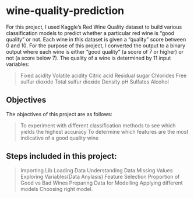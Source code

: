 # wine-quality-prediction
For this project, I used Kaggle’s Red Wine Quality dataset to build various classification models to predict whether a particular red wine is “good quality” or not. Each wine in this dataset is given a “quality” score between 0 and 10. For the purpose of this project, I converted the output to a binary output where each wine is either “good quality” (a score of 7 or higher) or not (a score below 7). The quality of a wine is determined by 11 input variables:

>Fixed acidity
>Volatile acidity
>Citric acid
>Residual sugar
>Chlorides
>Free sulfur dioxide
>Total sulfur dioxide
>Density
>pH
>Sulfates
>Alcohol

Objectives
----------

The objectives of this project are as follows:

>To experiment with different classification methods to see which yields the highest accuracy
>To determine which features are the most indicative of a good quality wine

Steps included in this project:
-------------------------------

>Importing Lib
>Loading Data
>Understanding Data
>Missing Values
>Exploring Variables(Data Anylasis)
>Feature Selection
>Proportion of Good vs Bad Wines
>Preparing Data for Modelling
>Applying different models
>Choosing right model.
